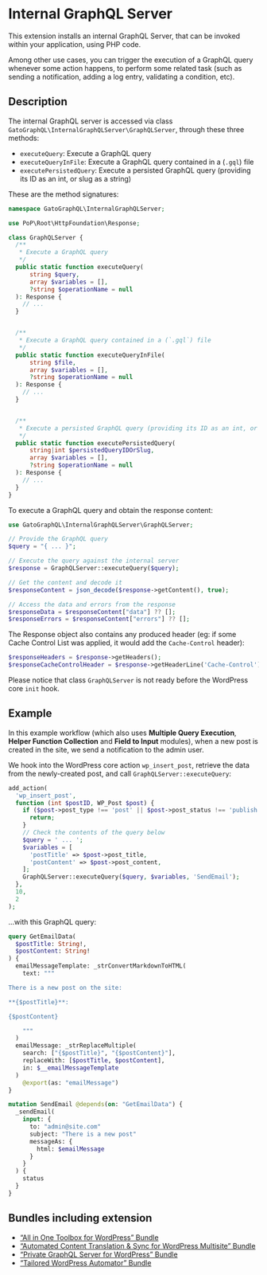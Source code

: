 # Internal GraphQL Server

This extension installs an internal GraphQL Server, that can be invoked within your application, using PHP code.

Among other use cases, you can trigger the execution of a GraphQL query whenever some action happens, to perform some related task (such as sending a notification, adding a log entry, validating a condition, etc).

## Description

The internal GraphQL server is accessed via class `GatoGraphQL\InternalGraphQLServer\GraphQLServer`, through these three methods:

- `executeQuery`: Execute a GraphQL query
- `executeQueryInFile`: Execute a GraphQL query contained in a (`.gql`) file
- `executePersistedQuery`: Execute a persisted GraphQL query (providing its ID as an int, or slug as a string)

These are the method signatures:

```php
namespace GatoGraphQL\InternalGraphQLServer;

use PoP\Root\HttpFoundation\Response;

class GraphQLServer {
  /**
   * Execute a GraphQL query
   */
  public static function executeQuery(
      string $query,
      array $variables = [],
      ?string $operationName = null
  ): Response {
    // ...
  }


  /**
   * Execute a GraphQL query contained in a (`.gql`) file
   */
  public static function executeQueryInFile(
      string $file,
      array $variables = [],
      ?string $operationName = null
  ): Response {
    // ...
  }


  /**
   * Execute a persisted GraphQL query (providing its ID as an int, or slug as a string)
   */
  public static function executePersistedQuery(
      string|int $persistedQueryIDOrSlug,
      array $variables = [],
      ?string $operationName = null
  ): Response {
    // ...
  }
}
```

To execute a GraphQL query and obtain the response content:

```php
use GatoGraphQL\InternalGraphQLServer\GraphQLServer;

// Provide the GraphQL query
$query = "{ ... }";

// Execute the query against the internal server
$response = GraphQLServer::executeQuery($query);

// Get the content and decode it
$responseContent = json_decode($response->getContent(), true);

// Access the data and errors from the response
$responseData = $responseContent["data"] ?? [];
$responseErrors = $responseContent["errors"] ?? [];
```

The Response object also contains any produced header (eg: if some Cache Control List was applied, it would add the `Cache-Control` header):

```php
$responseHeaders = $response->getHeaders();
$responseCacheControlHeader = $response->getHeaderLine('Cache-Control');
```

Please notice that class `GraphQLServer` is not ready before the WordPress core `init` hook.

<!-- ## Schema Configuration

The internal GraphQL Server applies the Schema Configuration selected in the Settings page, under tab "Server Configuration > Internal GraphQL Server".

![Configuring the Internal GraphQL Server in the Settings](../../images/settings-schema-configuration-for-internal-graphql-server.png "Configuring the Internal GraphQL Server in the Settings")

This is the case even when executing `GraphQLServer::executePersistedQuery` (i.e. if the Persisted Query defines a Schema Configuration, this one is ignored).

This configuration also applies whenever the query executed against the internal GraphQL server was triggered by some other GraphQL query while being resolved in an endpoint with a different configuration (such as the public endpoint `graphql/`).

For instance, let's say that we have configured the single endpoint `graphql/` to apply an Access Control List to validate users by IP, and we execute mutation `createPost` against this endpoint:

```graphql
mutation {
  createPost(input: {...}) {
    # ...
  }
}
```

As such, only visitors from that IP will be able to execute this mutation.

Then there is a hook on `wp_insert_post` that executes some query against the internal GraphQL server (eg: to send a notification to the site admin):

```php
add_action(
  "wp_insert_post",
  fn (int $post_id) => GraphQLServer::executeQuery("...", ["postID" => $post_id])
);
```

This GraphQL query will be resolved using the schema configuration applied to the internal GraphQL server, and not to the single endpoint `graphql/`.

As a result, the validation by user IP will not take place (that is, unless that Access Control List was also applied to the internal GraphQL server). -->

## Example

In this example workflow (which also uses **Multiple Query Execution**, **Helper Function Collection** and **Field to Input** modules), when a new post is created in the site, we send a notification to the admin user.

We hook into the WordPress core action `wp_insert_post`, retrieve the data from the newly-created post, and call `GraphQLServer::executeQuery`:

```php
add_action(
  'wp_insert_post',
  function (int $postID, WP_Post $post) {
    if ($post->post_type !== 'post' || $post->post_status !== 'publish') {
      return;
    }
    // Check the contents of the query below
    $query = ' ... ';
    $variables = [
      'postTitle' => $post->post_title,
      'postContent' => $post->post_content,
    ];
    GraphQLServer::executeQuery($query, $variables, 'SendEmail');
  },
  10,
  2
);
```

...with this GraphQL query:

```graphql
query GetEmailData(
  $postTitle: String!,
  $postContent: String!
) {
  emailMessageTemplate: _strConvertMarkdownToHTML(
    text: """

There is a new post on the site: 

**{$postTitle}**:

{$postContent}

    """
  )
  emailMessage: _strReplaceMultiple(
    search: ["{$postTitle}", "{$postContent}"],
    replaceWith: [$postTitle, $postContent],
    in: $__emailMessageTemplate
  )
    @export(as: "emailMessage")
}

mutation SendEmail @depends(on: "GetEmailData") {
  _sendEmail(
    input: {
      to: "admin@site.com"
      subject: "There is a new post"
      messageAs: {
        html: $emailMessage
      }
    }
  ) {
    status
  }
}
```

## Bundles including extension

- [“All in One Toolbox for WordPress” Bundle](../../../../../bundle-extensions/all-in-one-toolbox-for-wordpress/docs/modules/all-in-one-toolbox-for-wordpress/en.md)
- [“Automated Content Translation & Sync for WordPress Multisite” Bundle](../../../../../bundle-extensions/automated-content-translation-and-sync-for-wordpress-multisite/docs/modules/automated-content-translation-and-sync-for-wordpress-multisite/en.md)
- [“Private GraphQL Server for WordPress” Bundle](../../../../../bundle-extensions/private-graphql-server-for-wordpress/docs/modules/private-graphql-server-for-wordpress/en.md)
- [“Tailored WordPress Automator” Bundle](../../../../../bundle-extensions/tailored-wordpress-automator/docs/modules/tailored-wordpress-automator/en.md)

<!-- ## Tutorial lessons referencing extension

- [DRY code for blocks in Javascript and PHP](../../../../../docs/tutorial/dry-code-for-blocks-in-javascript-and-php/en.md)
- [Sending a notification when there is a new post](../../../../../docs/tutorial/sending-a-notification-when-there-is-a-new-post/en.md)
- [Sending a daily summary of activity](../../../../../docs/tutorial/sending-a-daily-summary-of-activity/en.md)
- [Automatically adding a mandatory block](../../../../../docs/tutorial/automatically-adding-a-mandatory-block/en.md) -->
